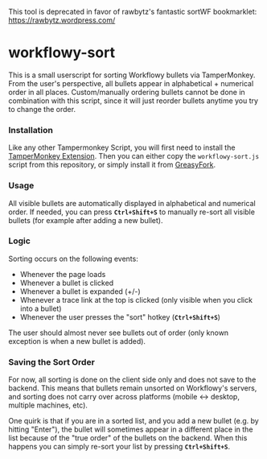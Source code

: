 This tool is deprecated in favor of rawbytz's fantastic sortWF bookmarklet: https://rawbytz.wordpress.com/

# workflowy-sort

This is a small userscript for sorting Workflowy bullets via TamperMonkey.
From the user's perspective, all bullets appear in alphabetical + numerical order in all places.
Custom/manually ordering bullets cannot be done in combination with this script, since it will just reorder bullets anytime you try to change the order.


### Installation

Like any other Tampermonkey Script, you will first need to install the [TamperMonkey Extension](https://tampermonkey.net/).
Then you can either copy the `workflowy-sort.js` script from this repository, or simply install it from [GreasyFork](https://greasyfork.org/en/scripts/39239-workflowy-sort).

### Usage

All visible bullets are automatically displayed in alphabetical and numerical order.
If needed, you can press **`Ctrl+Shift+S`** to manually re-sort all visible bullets (for example after adding a new bullet).

### Logic

 Sorting occurs on the following events: 

  - Whenever the page loads
  - Whenever a bullet is clicked
  - Whenever a bullet is expanded (+/-)
  - Whenever a trace link at the top is clicked (only visible when you click into a bullet)
  - Whenever the user presses the "sort" hotkey (**`Ctrl+Shift+S`**)

The user should almost never see bullets out of order (only known exception is when a new bullet is added).

### Saving the Sort Order

For now, all sorting is done on the client side only and does not save to the backend. This means that bullets remain unsorted on Workflowy's servers, and sorting does not carry over across platforms (mobile <-> desktop, multiple machines, etc).

One quirk is that if you are in a sorted list, and you add a new bullet (e.g. by hitting "Enter"), the bullet will sometimes appear in a different place in the list because of the "true order" of the bullets on the backend. When this happens you can simply re-sort your list by pressing **`Ctrl+Shift+S`**.
